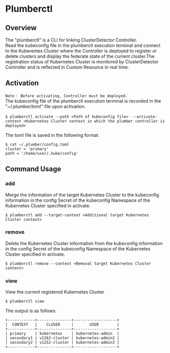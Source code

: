 # Plumberctl
## Overview
The "plumberctl" is a CLI for linking ClusterDetector Controller.  
 Read the kubeconfig file in the plumberctl execution terminal and connect to the Kuberentes Cluster where the Controller is deployed to register or delete clusters and display the federate state of the current cluster.The registration status of Kubernetes Cluster is monitored by ClusterDetector Controller and is reflected in Custom Resource in real time.
## Activation
`Note： Before activating, Controller must be deployed.`  
The kubeconfig file of the plumberctl execution terminal is recorded in the "~/.plumber/toml" file upon activation.
```
$ plumberctl activate --path <Path of kubeconfig file>　--activate-context <Kubernetes Cluster context in which the plumber controller is deployed>
```
The toml file is saved in the following format.
```
$ cat ~/.plumber/config.toml
cluster = 'primary'
path = '/home/user/.kube/config'
```
## Command Usage
### add
Merge the information of the target Kubernetes Cluster to the kubeconfig information in the config Secret of the kubeconfig Namespace of the Kubernetes Cluster specified in activate.
```
$ plumberctl add --target-context <Additional target Kubernetes Cluster context>
```
### remove
Delete the Kubernetes Cluster information from the kubeconfig information in the config Secret of the kubeconfig Namespace of the Kubernetes Cluster specified in activate.
```
$ plumberctl remove --context <Removal target Kubernetes Cluster context>
```
### view
View the current registered Kubernetes Cluster
```
$ plumberctl view
```
The output is as follows.
```
+------------+---------------+-------------------+
|  CONTEXT   |    CLUSER     |       USER        |
+------------+---------------+-------------------+
| primary    | kubernetes    | kubernetes-admin  |
| secondary1 | v1262-cluster | kubernetes-admin2 |
| secondary2 | v1252-cluster | kubernetes-admin3 |
+------------+---------------+-------------------+
```
